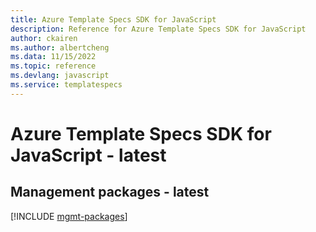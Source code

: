 ```yaml
---
title: Azure Template Specs SDK for JavaScript
description: Reference for Azure Template Specs SDK for JavaScript
author: ckairen
ms.author: albertcheng
ms.data: 11/15/2022
ms.topic: reference
ms.devlang: javascript
ms.service: templatespecs
---
```

# Azure Template Specs SDK for JavaScript - latest

## Management packages - latest
[!INCLUDE [mgmt-packages](template-specs-mgmt-index.md)]